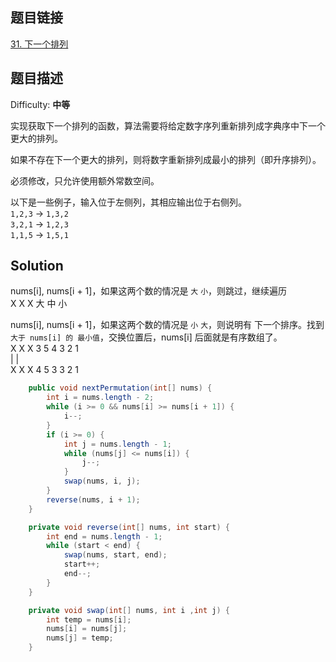 ## 题目链接

[31\. 下一个排列](https://leetcode-cn.com/problems/next-permutation/)

## 题目描述

Difficulty: **中等**


实现获取下一个排列的函数，算法需要将给定数字序列重新排列成字典序中下一个更大的排列。

如果不存在下一个更大的排列，则将数字重新排列成最小的排列（即升序排列）。

必须修改，只允许使用额外常数空间。

以下是一些例子，输入位于左侧列，其相应输出位于右侧列。  
`1,2,3` → `1,3,2`  
`3,2,1` → `1,2,3`  
`1,1,5` → `1,5,1`


## Solution

nums[i], nums[i + 1]，如果这两个数的情况是 `大` `小`，则跳过，继续遍历  
X X X 大 中 小

nums[i], nums[i + 1]，如果这两个数的情况是 `小` `大`，则说明有 下一个排序。找到`大于 nums[i] 的 最小值`，交换位置后，nums[i] 后面就是有序数组了。  
X X X 3 5 4 3 2 1  
      |   |  
X X X 4 5 3 3 2 1  

```java
    public void nextPermutation(int[] nums) {
        int i = nums.length - 2;
        while (i >= 0 && nums[i] >= nums[i + 1]) {
            i--;
        }
        if (i >= 0) {
            int j = nums.length - 1;
            while (nums[j] <= nums[i]) {
                j--;
            }
            swap(nums, i, j);
        }
        reverse(nums, i + 1);
    }

    private void reverse(int[] nums, int start) {
        int end = nums.length - 1;
        while (start < end) {
            swap(nums, start, end);
            start++;
            end--;
        }
    }

    private void swap(int[] nums, int i ,int j) {
        int temp = nums[i];
        nums[i] = nums[j];
        nums[j] = temp;
    }
```